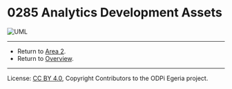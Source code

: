 <!-- SPDX-License-Identifier: CC-BY-4.0 -->
<!-- Copyright Contributors to the ODPi Egeria project. -->

# 0285 Analytics Development Assets

![UML](0285-Analytics-Development-Assets.png#pagewidth)

----

* Return to [Area 2](Area-2-models.md).
* Return to [Overview](.).

----
License: [CC BY 4.0](https://creativecommons.org/licenses/by/4.0/),
Copyright Contributors to the ODPi Egeria project.
